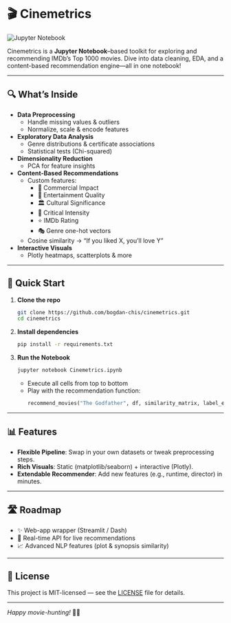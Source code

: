 # 🎬 Cinemetrics

![Jupyter Notebook](https://img.shields.io/badge/Jupyter-Notebook-orange?logo=jupyter)

Cinemetrics is a **Jupyter Notebook**–based toolkit for exploring and recommending IMDb’s Top 1000 movies. Dive into data cleaning, EDA, and a content-based recommendation engine—all in one notebook!

---

## 🔍 What’s Inside

- **Data Preprocessing**  
  - Handle missing values & outliers  
  - Normalize, scale & encode features  
- **Exploratory Data Analysis**  
  - Genre distributions & certificate associations  
  - Statistical tests (Chi-squared)  
- **Dimensionality Reduction**  
  - PCA for feature insights  
- **Content-Based Recommendations**  
  - Custom features:  
    - 🎯 Commercial Impact  
    - 🌟 Entertainment Quality  
    - 🏛 Cultural Significance  
    - 🧐 Critical Intensity  
    - ⭐ IMDb Rating  
    - 🎭 Genre one-hot vectors  
  - Cosine similarity → “If you liked X, you’ll love Y”  
- **Interactive Visuals**  
  - Plotly heatmaps, scatterplots & more  

---

## 🚀 Quick Start

1. **Clone the repo**  
   ```bash
   git clone https://github.com/bogdan-chis/cinemetrics.git
   cd cinemetrics
   ```

2. **Install dependencies**  
   ```bash
   pip install -r requirements.txt
   ```

3. **Run the Notebook**  
   ```bash
   jupyter notebook Cinemetrics.ipynb
   ```  
   - Execute all cells from top to bottom  
   - Play with the recommendation function:
     ```python
     recommend_movies("The Godfather", df, similarity_matrix, label_encoder, n=5)
     ```

---

## 📊 Features

- **Flexible Pipeline**: Swap in your own datasets or tweak preprocessing steps.  
- **Rich Visuals**: Static (matplotlib/seaborn) + interactive (Plotly).  
- **Extendable Recommender**: Add new features (e.g., runtime, director) in minutes.  

---

## 🛣️ Roadmap

- ✨ Web-app wrapper (Streamlit / Dash)  
- 🔄 Real-time API for live recommendations  
- 📈 Advanced NLP features (plot & synopsis similarity)  

---

## 📄 License

This project is MIT-licensed — see the [LICENSE](LICENSE) file for details.

---

*Happy movie-hunting!* 🍿✨
